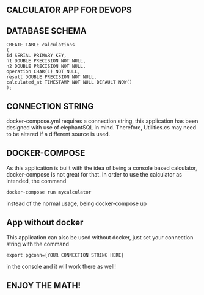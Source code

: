 ## CALCULATOR APP FOR DEVOPS

## DATABASE SCHEMA

````
CREATE TABLE calculations
(
id SERIAL PRIMARY KEY,
n1 DOUBLE PRECISION NOT NULL,
n2 DOUBLE PRECISION NOT NULL,
operation CHAR(1) NOT NULL,
result DOUBLE PRECISION NOT NULL,
calculated_at TIMESTAMP NOT NULL DEFAULT NOW()
);
````

## CONNECTION STRING

docker-compose.yml requires a connection string, this application has been designed with use of elephantSQL in mind. Therefore, Utilities.cs may need to be altered if a different source is used.

## DOCKER-COMPOSE

As this application is built with the idea of being a console based calculator, docker-compose is not great for that. In order to use the calculator as intended, the command 

`````docker-compose run mycalculator`````

instead of the normal usage, being docker-compose up

## App without docker

This application can also be used without docker, just set your connection string with the command

```` export pgconn={YOUR CONNECTION STRING HERE} ````

in the console and it will work there as well!

## ENJOY THE MATH!